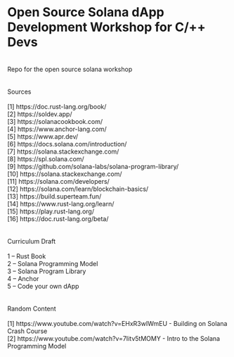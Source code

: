 # Open Source Solana dApp Development Workshop for C/++ Devs
<br />
Repo for the open source solana workshop <br />
<br />
<br />
Sources <br />
<br />
[1] https://doc.rust-lang.org/book/ <br />
[2] https://soldev.app/ <br />
[3] https://solanacookbook.com/ <br />
[4] https://www.anchor-lang.com/ <br />
[5] https://www.apr.dev/ <br />
[6] https://docs.solana.com/introduction/ <br />
[7] https://solana.stackexchange.com/ <br />
[8] https://spl.solana.com/ <br />
[9] https://github.com/solana-labs/solana-program-library/ <br />
[10] https://solana.stackexchange.com/ <br />
[11] https://solana.com/developers/ <br />
[12] https://solana.com/learn/blockchain-basics/ <br />
[13] https://build.superteam.fun/ <br />
[14] https://www.rust-lang.org/learn/ <br />
[15] https://play.rust-lang.org/ <br />
[16] https://doc.rust-lang.org/beta/ <br />
<br />
<br />
Curriculum Draft <br />
<br />
1 – Rust Book <br />
2 – Solana Programming Model <br />
3 – Solana Program Library <br />
4 – Anchor <br />
5 – Code your own dApp <br />
<br />
<br />
Random Content <br />
<br />
[1] https://www.youtube.com/watch?v=EHxR3wIWmEU - Building on Solana Crash Course <br />
[2] https://www.youtube.com/watch?v=7Iitv5tMOMY - Intro to the Solana Programming Model <br />
